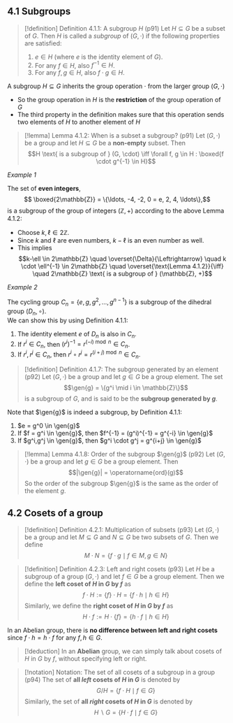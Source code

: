 ## 4.1 Subgroups

> [!definition] Definition 4.1.1: A subgroup $H$ (p91)
> Let $H \subseteq G$ be a subset of $G$. Then $H$ is called a _subgroup_ of $(G, \cdot)$ if the following properties are satisfied:
>
> 1. $e \in H$ (where $e$ is the identity element of $G$).
> 2. For any $f \in H$, also $f^{-1} \in H$.
> 3. For any $f, g \in H$, also $f \cdot g \in H$.

A subgroup $H \subseteq G$ inherits the group operation $\cdot$ from the larger group $(G, \cdot)$

-   So the group operation in $H$ is the **restriction** of the group operation of $G$
-   The third property in the definition makes sure that this operation sends two elements of $H$ to another element of $H$

> [!lemma] Lemma 4.1.2: When is a subset a subgroup? (p91)
> Let $(G, \cdot)$ be a group and let $H \subseteq G$ be a **non-empty** subset. Then $$H \text{ is a subgroup of } (G, \cdot) \iff \forall f, g \in H : \boxed{f \cdot g^{-1} \in H}$$

_Example 1_

The set of **even integers**,
$$ \boxed{2\mathbb{Z}} = \{\ldots, -4, -2, 0 = e, 2, 4, \ldots\},$$
is a subgroup of the group of integers $(\mathbb{Z}, +)$ according to the above Lemma 4.1.2:

-   Choose $k,\ell \in 2\mathbb{Z}$.
-   Since $k$ and $\ell$ are even numbers, $k - \ell$ is an even number as well.
-   This implies $$k-\ell \in 2\mathbb{Z} \quad \overset{\Delta}{\Leftrightarrow} \quad k \cdot \ell^{-1} \in 2\mathbb{Z} \quad \overset{\text{Lemma 4.1.2}}{\iff} \quad 2\mathbb{Z} \text{ is a subgroup of } (\mathbb{Z}, +)$$

_Example 2_

The cycling group $C_n = \{e, g, g^2, \ldots, g^{n-1}\}$ is a subgroup of the dihedral group $(D_n, \circ)$.\
We can show this by using Definition 4.1.1:

1. The identity element $e$ of $D_n$ is also in $C_n$.
2. If $r^i \in C_n$, then $(r^i)^{-1} = r^{(-i) \bmod n} \in C_n$.
3. If $r^i, r^j \in C_n$, then $r^i \circ r^j = r^{(i+j) \bmod n} \in C_n$.

> [!definition] Definition 4.1.7: The subgroup generated by an element (p92)
> Let $(G, \cdot)$ be a group and let $g \in G$ be a group element. The set
> $$\gen{g} = \{g^i \mid i \in \mathbb{Z}\}$$
> is a subgroup of $G$, and is said to be the **subgroup generated by $g$**.

Note that $\gen{g}$ is indeed a subgroup, by Definition 4.1.1:

1. $e = g^0 \in \gen{g}$
2. If $f = g^i \in \gen{g}$, then $f^{-1} = (g^i)^{-1} = g^{-i} \in \gen{g}$
3. If $g^i,g^j \in \gen{g}$, then $g^i \cdot g^j = g^{i+j} \in \gen{g}$

> [!lemma] Lemma 4.1.8: Order of the subgroup $\gen{g}$ (p92)
> Let $(G, \cdot)$ be a group and let $g \in G$ be a group element. Then
> $$|\gen{g}| = \operatorname{ord}(g)$$
> So the order of the subgroup $\gen{g}$ is the same as the order of the element $g$.

## 4.2 Cosets of a group

> [!definition] Definition 4.2.1: Multiplication of subsets (p93)
> Let $(G, \cdot)$ be a group and let $M \subseteq G$ and $N \subseteq G$ be two subsets of $G$. Then we define
> $$M \cdot N = \{ f \cdot g \mid f \in M, g \in N \}$$

> [!definition] Definition 4.2.3: Left and right cosets (p93)
> Let $H$ be a subgroup of a group $(G, \cdot)$ and let $f \in G$ be a group element. Then we define the **left coset of $H$ in $G$ by $f$** as
> $$f \cdot H := \{f\} \cdot H = \{ f \cdot h \mid h \in H \}$$
> Similarly, we define the **right coset of $H$ in $G$ by $f$** as
> $$H \cdot f := H \cdot \{f\} = \{ h \cdot f \mid h \in H \}$$

In an Abelian group, there is **no difference between left and right cosets** since $f \cdot h = h \cdot f$ for any $f,h \in G$.

> [!deduction]
> In an **Abelian** group, we can simply talk about cosets of $H$ in $G$ by $f$, without specifying left or right.

> [!notation] Notation: The set of all cosets of a subgroup in a group (p94)
> The set of **all _left_ cosets of $H$ in $G$** is denoted by
> $$G / H = \{ f \cdot H \mid f \in G \}$$
> Similarly, the set of **all _right_ cosets of $H$ in $G$** is denoted by
> $$H \backslash G = \{ H \cdot f \mid f \in G \}$$
